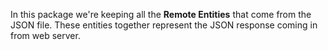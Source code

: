 In this package we're keeping all the **Remote Entities** that come from the JSON file. These entities
together represent the JSON response coming in from web server.